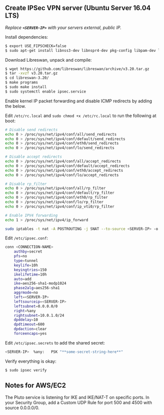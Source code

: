 Create IPSec VPN server (Ubuntu Server 16.04 LTS)
----------------------

_Replace **`<SERVER-IP>`** with your servers external, public IP._

Install dependencies:

```bash
$ export USE_FIPSCHECK=false
$ sudo apt-get install libnss3-dev libnspr4-dev pkg-config libpam-dev libcap-ng-dev libcap-ng-utils libselinux-dev libcurl3-nss-dev flex bison gcc make libunbound-dev libnss3-tools libevent-dev xmlto libsystemd-dev
```

Download Libreswan, unpack and compile:

```bash
$ wget https://github.com/libreswan/libreswan/archive/v3.20.tar.gz
$ tar -xvzf v3.20.tar.gz
$ cd libreswan-3.20/
$ make programs
$ sudo make install
$ sudo systemctl enable ipsec.service
```

Enable kernel IP packet forwarding and disable ICMP redirects by adding the below.

Edit `/etc/rc.local` and `sudo chmod +x /etc/rc.local` to run the following at boot:

```bash
# Disable send redirects
echo 0 > /proc/sys/net/ipv4/conf/all/send_redirects
echo 0 > /proc/sys/net/ipv4/conf/default/send_redirects
echo 0 > /proc/sys/net/ipv4/conf/eth0/send_redirects
echo 0 > /proc/sys/net/ipv4/conf/lo/send_redirects

# Disable accept redirects
echo 0 > /proc/sys/net/ipv4/conf/all/accept_redirects
echo 0 > /proc/sys/net/ipv4/conf/default/accept_redirects
echo 0 > /proc/sys/net/ipv4/conf/eth0/accept_redirects
echo 0 > /proc/sys/net/ipv4/conf/lo/accept_redirects

# Disable rp_filter
echo 0 > /proc/sys/net/ipv4/conf/all/rp_filter
echo 0 > /proc/sys/net/ipv4/conf/default/rp_filter
echo 0 > /proc/sys/net/ipv4/conf/eth0/rp_filter
echo 0 > /proc/sys/net/ipv4/conf/lo/rp_filter
echo 0 > /proc/sys/net/ipv4/conf/ip_vti0/rp_filter

# Enable IPV4 forwarding
echo 1 > /proc/sys/net/ipv4/ip_forward

sudo iptables -t nat -A POSTROUTING -j SNAT --to-source <SERVER-IP> -o eth0
```

Edit `/etc/ipsec.conf`:

```bash
conn <CONNECTION-NAME>
	authby=secret
	pfs=no
	type=tunnel
	keylife=10h
	keyingtries=150
	ikelifetime=10h
	auto=add
	ike=aes256-sha1-modp1024
	phase2alg=aes256-sha1
	aggrmode=no
	left=<SERVER-IP>
	leftsourceip=<SERVER-IP>
	leftsubnet=0.0.0.0/0
	right=%any
	rightsubnet=10.0.1.0/24
	dpddelay=10
	dpdtimeout=600
	dpdaction=clear
	forceencaps=yes
```

Edit `/etc/ipsec.secrets` to add the shared secret:

```bash
<SERVER-IP>  %any:   PSK "**some-secret-string-here**"
```

Verify everything is okay:

```bash
$ sudo ipsec verify
```

Notes for AWS/EC2
-----------------
The Pluto service is listening for IKE and IKE/NAT-T on specific ports. In your Security Group, add a Custom UDP Rule for port 500 and 4500 with source 0.0.0.0/0.
